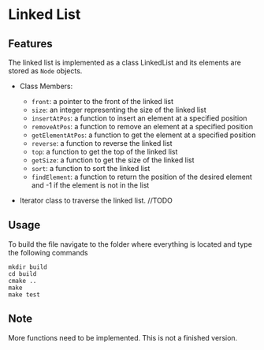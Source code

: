# Linked List
## Features

The linked list is implemented as a class LinkedList and its elements are stored as ```Node``` objects.

* Class Members:
    * ```front```: a pointer to the front of the linked list
    * ```size```: an integer representing the size of the linked list
    * ```insertAtPos```: a function to insert an element at a specified position
    * ```removeAtPos```: a function to remove an element at a specified position
    * ```getElementAtPos```: a function to get the element at a specified position
    * ```reverse```: a function to reverse the linked list
    * ```top```: a function to get the top of the linked list
    * ```getSize```: a function to get the size of the linked list
    * ```sort```: a function to sort the linked list
    * ```findElement```: a function to return the position of the desired element and -1 if the element is not in the list
    
* Iterator class to traverse the linked list. //TODO
   

## Usage

To build the file navigate to the folder where everything is located and type the following commands
```
mkdir build
cd build
cmake ..
make
make test
```


## Note
More functions need to be implemented. This is not a finished version.
